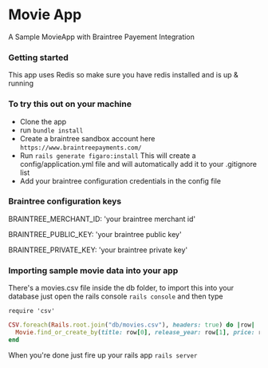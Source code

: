 # Movie App
A Sample MovieApp with Braintree Payement Integration

### Getting started
This app uses Redis so make sure you have redis installed and is up & running

### To try this out on your machine 
- Clone the app
- run `bundle install`
- Create a braintree sandbox account here `https://www.braintreepayments.com/`
- Run `rails generate figaro:install` 
This will create a config/application.yml file and will automatically add it to your .gitignore list 
- Add your braintree configuration credentials in the config file 

### Braintree configuration keys
BRAINTREE_MERCHANT_ID: 'your braintree merchant id'

BRAINTREE_PUBLIC_KEY: 'your braintree public key'

BRAINTREE_PRIVATE_KEY: 'your braintree private key'

### Importing sample movie data into your app
There's a movies.csv file inside the db folder, to import this into your database just 
open the rails console `rails console` and then type

`require 'csv'` 

```ruby 
CSV.foreach(Rails.root.join("db/movies.csv"), headers: true) do |row|
  Movie.find_or_create_by(title: row[0], release_year: row[1], price: row[2], description: row[3], imdb_id: row[4], poster_url: row[5])
end
```
When you're done just fire up your rails app `rails server` 
